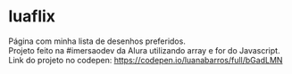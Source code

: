 # luaflix
Página com minha lista de desenhos preferidos.<br>
Projeto feito na #imersaodev da Alura utilizando array e for do Javascript.<br>
Link do projeto no codepen: https://codepen.io/luanabarros/full/bGadLMN
